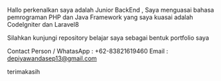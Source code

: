 Hallo perkenalkan saya adalah Junior BackEnd , 
Saya menguasai bahasa pemrograman PHP dan Java
Framework yang saya kuasai adalah CodeIgniter dan Laravel8

Silahkan kunjungi repository belajar saya sebagai bentuk portfolio saya

Contact Person / WhatasApp : +62-83821619460
Email   : depiyawandasep13@gmail.com

terimakasih
